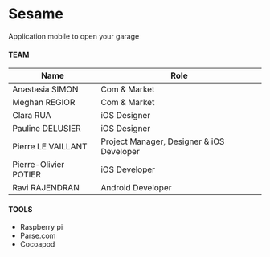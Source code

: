 Sesame 
==========

Application mobile to open your garage


#### TEAM
| Name  |  Role|
| ------------- | ------------- |
| Anastasia SIMON | Com & Market |
| Meghan REGIOR  | Com & Market  |
| Clara RUA | iOS Designer |
| Pauline DELUSIER | iOS Designer |
| Pierre LE VAILLANT | Project Manager, Designer & iOS Developer |
| Pierre-Olivier POTIER | iOS Developer |
| Ravi RAJENDRAN | Android Developer |

#### TOOLS
* Raspberry pi  
* Parse.com
* Cocoapod

